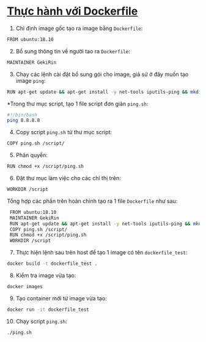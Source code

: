 # [Thực hành với Dockerfile](google.com)

 1. Chỉ định image gốc tạo ra image bằng `Dockerfile`:
 ```sh
 FROM ubuntu:18.10
 ```
 2. Bổ sung thông tin về người tao ra `Dockerfile`:
 ```sh
 MAINTAINER GekiRin
 ```
 3. Chạy các lệnh cài đặt bổ sung gói cho image, giả sử ở đây muốn tạo image `ping`:
 ```sh
 RUN apt-get update && apt-get install -y net-tools iputils-ping && mkdir /script
 ```
 *Trong thư mục script, tạo 1 file script đơn giản `ping.sh`:
 ```sh
 #!/bin/bash
 ping 8.8.8.8
 ```
 4. Copy script `ping.sh` từ thư mục script:
 ```sh
 COPY ping.sh /script/
 ```
 5. Phân quyền:
 ```sh
 RUN chmod +x /script/ping.sh
 ```
 6. Đặt thư mục làm việc cho các chỉ thị trên:
 ```sh
 WORKDIR /script
 ```
  Tổng hợp các phần trên hoàn chỉnh tạo ra 1 file `Dockerfile` như sau:
  ```sh
   FROM ubuntu:18.10
   MAINTAINER GekiRin
   RUN apt-get update && apt-get install -y net-tools iputils-ping && mkdir /script
   COPY ping.sh /script/
   RUN chmod +x /script/ping.sh
   WORKDIR /script
   ```
 7. Thực hiện lệnh sau trên host để tạo 1 image có tên `dockerfile_test`:
 ```sh
 docker build -t dockerfile_test .
 ```
 8. Kiểm tra image vừa tạo:
 ```sh
 docker images
 ```
 9. Tạo container mới từ image vừa tạo:
 ```sh
 docker run -it dockerfile_test
 ```
 10. Chạy script `ping.sh`:
 ```sh
 ./ping.sh
 ```
